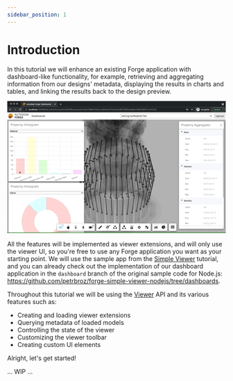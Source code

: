 ```yaml
---
sidebar_position: 1
---
```


# Introduction

In this tutorial we will enhance an existing Forge application with dashboard-like
functionality, for example, retrieving and aggregating information from our designs'
metadata, displaying the results in charts and tables, and linking the results back
to the design preview.

![Preview](./preview.gif)

All the features will be implemented as viewer extensions, and will only use
the viewer UI, so you're free to use any Forge application you want as your starting
point. We will use the sample app from the [Simple Viewer](../simple-viewer/index)
tutorial, and you can already check out the implementation of our dashboard application
in the `dashboard` branch of the original sample code for Node.js:
https://github.com/petrbroz/forge-simple-viewer-nodejs/tree/dashboards.

Throughout this tutorial we will be using the [Viewer](https://forge.autodesk.com/en/docs/viewer/v7/developers_guide/overview)
API and its various features such as:

- Creating and loading viewer extensions
- Querying metadata of loaded models
- Controlling the state of the viewer
- Customizing the viewer toolbar
- Creating custom UI elements

Alright, let's get started!

... WIP ...
